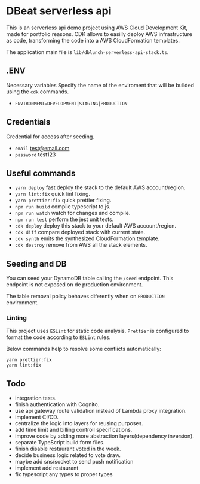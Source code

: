 # DBeat serverless api

This is an serverless api demo project using AWS Cloud Development Kit, made for portfolio reasons. CDK allows to easilly deploy AWS infrastructure as code, transforming the code into a AWS CloudFormation templates.

The application main file is `lib/dblunch-serverless-api-stack.ts`.

## .ENV

Necessary variables
Specify the name of the enviroment that will be builded using the `cdk` commands.

-   `ENVIRONMENT=DEVELOPMENT|STAGING|PRODUCTION`

## Credentials

Credential for access after seeding.

-   `email` test@email.com
-   `password` test123

## Useful commands

-   `yarn deploy` fast deploy the stack to the default AWS account/region.
-   `yarn lint:fix` quick lint fixing.
-   `yarn prettier:fix` quick prettier fixing.
-   `npm run build` compile typescript to js.
-   `npm run watch` watch for changes and compile.
-   `npm run test` perform the jest unit tests.
-   `cdk deploy` deploy this stack to your default AWS account/region.
-   `cdk diff` compare deployed stack with current state.
-   `cdk synth` emits the synthesized CloudFormation template.
-   `cdk destroy` remove from AWS all the stack elements.

## Seeding and DB

You can seed your DynamoDB table calling the `/seed` endpoint. This endpoint is not exposed on de production environment.

The table removal policy behaves diferently when on `PRODUCTION` environment.

### Linting

This project uses `ESLint` for static code analysis.
`Prettier` is configured to format the code according to `ESLint` rules.

Below commands help to resolve some conflicts automatically:

```
yarn prettier:fix
yarn lint:fix
```

## Todo

-   integration tests.
-   finish authentication with Cognito.
-   use api gateway route validation instead of Lambda proxy integration.
-   implement CI/CD.
-   centralize the logic into layers for reusing purposes.
-   add time limit and billing controll specifications.
-   improve code by adding more abstraction layers(dependency inversion).
-   separate TypeScript build form files.
-   finish disable restaurant voted in the week.
-   decide business logic related to vote draw.
-   maybe add sns/socket to send push notification
-   implement add restaurant
-   fix typescript any types to proper types
